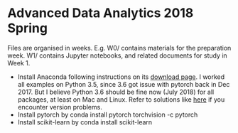# Advanced Data Analytics 2018 Spring

Files are organised in weeks. E.g. W0/ contains materials for the preparation week. W1/ contains Jupyter notebooks, and related documents for study in Week 1. 

* Install Anaconda following instructions on its [download page](ihttps://www.anaconda.com/download/). I worked all examples on Python 3.5, since 3.6 got issue with pytorch back in Dec 2017. But I believe Python 3.6 should be fine now (July 2018) for all packages, at least on Mac and Linux. Refer to solutions like [here](https://stackoverflow.com/questions/50185227/problems-installing-and-importing-pytorch) if you encounter version problems.
* Install pytorch by 
  conda install pytorch torchvision -c pytorch
* Install scikit-learn by
  conda install scikit-learn
